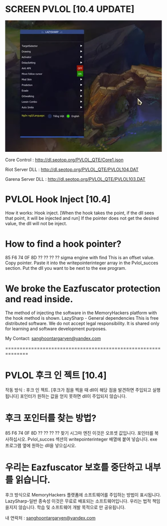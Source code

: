 # SCREEN PVLOL [10.4 UPDATE]
![Demo with Playing Source](pvlol-lazysharp.png)

Core Control : http://dl.seotop.org/PVLOL_QTE/Core1.json

Riot Server DLL : http://dl.seotop.org/PVLOL_QTE/PVLOL104.DAT

Garena Server DLL : http://dl.seotop.org/PVLOL_QTE/PVLOL103.DAT

# PVLOL Hook Inject [10.4]
How it works: Hook inject. [When the hook takes the point, if the dll sees that point, it will be injected and run] If the pointer does not get the desired value, the dll will not be inject.

# How to find a hook pointer?
85 F6 74 0F 8D ?? ?? ?? ?? sigma engine with find
This is an offset value. Copy pointer.
Paste it into the writepointerinteger array in the Pvlol_succes section.
Put the dll you want to be next to the exe program.

# We broke the Eazfuscator protection and read inside.
The method of injecting the software in the MemoryHackers platform with the hook method is shown.
LazySharp - General dependencies
This is free distributed software. We do not accept legal responsibility. It is shared only for learning and software development purposes.

My Contact: sanghoontargaryen@yandex.com

==============================================================

# PVLOL 후크 인 젝트 [10.4]

작동 방식 : 후크 인 젝트. [후크가 점을 찍을 때 dll이 해당 점을 발견하면 주입되고 실행됩니다] 포인터가 원하는 값을 얻지 못하면 dll이 주입되지 않습니다.

# 후크 포인터를 찾는 방법?
85 F6 74 0F 8D ?? ?? ?? ?? 찾기 시그마 엔진
이것은 오프셋 값입니다. 포인터를 복사하십시오.
Pvlol_succes 섹션의 writepointerinteger 배열에 붙여 넣습니다.
exe 프로그램 옆에 원하는 dll을 넣으십시오.

# 우리는 Eazfuscator 보호를 중단하고 내부를 읽습니다.
후크 방식으로 MemoryHackers 플랫폼에 소프트웨어를 주입하는 방법이 표시됩니다.
LazySharp-일반 종속성
이것은 무료로 배포되는 소프트웨어입니다. 우리는 법적 책임을지지 않습니다. 학습 및 소프트웨어 개발 목적으로 만 공유됩니다.

내 연락처 : sanghoontargaryen@yandex.com